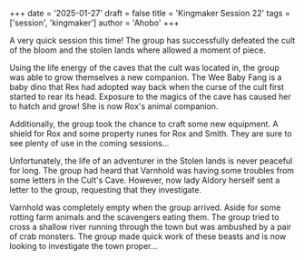 +++
date = '2025-01-27'
draft = false
title = 'Kingmaker Session 22'
tags = ['session', 'kingmaker']
author = 'Ahobo'
+++

A very quick session this time! The group has successfully defeated the cult of the bloom
and the stolen lands where allowed a moment of piece.

Using the life energy of the caves that the cult was located in, the group was able to grow
themselves a new companion. The Wee Baby Fang is a baby dino that Rex had adopted way back when
the curse of the cult first started to rear its head. Exposure to the magics of the cave has
caused her to hatch and grow! She is now Rox's animal companion.

Additionally, the group took the chance to craft some new equipment. A shield for Rox and some
property runes for Rox and Smith. They are sure to see plenty of use in the coming sessions...

Unfortunately, the life of an adventurer in the Stolen lands is never peaceful for long. The group
had heard that Varnhold was having some troubles from some letters in the Cult's Cave. However, now
lady Aldory herself sent a letter to the group, requesting that they investigate.

Varnhold was completely empty when the group arrived. Aside for some rotting farm animals and the 
scavengers eating them. The group tried to cross a shallow river running through the town but was
ambushed by a pair of crab monsters. The group made quick work of these beasts and is now looking
to investigate the town proper...